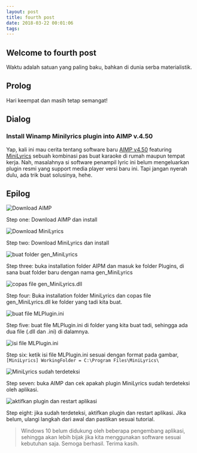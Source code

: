 ```yaml
---
layout: post
title: fourth post
date: 2018-03-22 00:01:06
tags:
---
```


## Welcome to fourth post

Waktu adalah satuan yang paling baku, bahkan di dunia serba materialistik.

## Prolog

Hari keempat dan masih tetap semangat!

## Dialog

### Install Winamp Minilyrics plugin into AIMP v.4.50

Yap, kali ini mau cerita tentang software baru [AIMP v4.50](http://www.aimp.ru/index.php?do=download) featuring [MiniLyrics](http://www.crintsoft.com/MiniLyrics_download.htm) sebuah kombinasi pas buat karaoke di rumah maupun tempat kerja. Nah, masalahnya si software penampil lyric ini belum mengeluarkan plugin resmi yang support media player versi baru ini. Tapi jangan nyerah dulu, ada trik buat solusinya, hehe.

## Epilog

![Download AIMP](https://2.bp.blogspot.com/-9xLAYXDXK-Y/VtlGiBtwLBI/AAAAAAAAAOQ/_yVfKOGtpMc/s640/2016-03-04%2B%25281%2529.png "Download AIMP")

Step one: Download AIMP dan install

![Download MiniLyrics](https://4.bp.blogspot.com/-VC1LIZ5sBwM/VtlF-_r0TBI/AAAAAAAAAOM/0X-zuVMD6NU/s640/2016-03-04.png "Download MiniLyrics")

Step two: Download MiniLyrics dan install

![buat folder gen_MiniLyrics](https://4.bp.blogspot.com/-TN7DkQ0gEqQ/VtlG_smIs7I/AAAAAAAAAOY/SzCvNf96CtY/s640/2016-03-04%2B%25282%2529.png "buat folder gen_MiniLyrics")

Step three: buka installation folder AIPM dan masuk ke folder Plugins, di sana buat folder baru dengan nama gen_MiniLyrics

![copas file gen_MiniLyrics.dll](https://1.bp.blogspot.com/-ZXOomx_UFqY/VtlIQb061II/AAAAAAAAAOo/E2hhRzzRC3A/s640/2016-03-04%2B%25283%2529.png "copas file gen_MiniLyrics.dll")

Step four: Buka installation folder MiniLyrics dan copas file gen_MiniLyrics.dll ke folder yang tadi kita buat.

![buat file MLPlugin.ini](https://2.bp.blogspot.com/-vEC-odoJRcM/VtlI9PfDZiI/AAAAAAAAAOs/r_mliiSRzIM/s640/2016-03-04%2B%25284%2529.png "buat file MLPlugin.ini")

Step five: buat file MLPlugin.ini di folder yang kita buat tadi, sehingga ada dua file (.dll dan .ini) di dalamnya.

![isi file MLPlugin.ini](https://4.bp.blogspot.com/-QRg0DJyDhfY/VtlNtU_Q4mI/AAAAAAAAAPE/LEiEpFzng2I/s640/2016-03-04%2B%25285%2529.png "isi file MLPlugin.ini")

Step six: ketik isi file MLPlugin.ini sesuai dengan format pada gambar, `[MiniLyrics] WorkingFolder = C:\Program Files\MiniLyrics\`

![MiniLyrics sudah terdeteksi](https://1.bp.blogspot.com/-irWUmCLAKnI/VtlObfs18GI/AAAAAAAAAPI/ehchOEetuNM/s640/2016-03-04%2B%25286%2529.png "MiniLyrics sudah terdeteksi")

Step seven: buka AIMP dan cek apakah plugin MiniLyrics sudah terdeteksi oleh aplikasi.

![aktifkan plugin dan restart aplikasi](https://3.bp.blogspot.com/-z_QguYBc6ik/VtlO3Z1KqoI/AAAAAAAAAPQ/FEi0OWujLxU/s640/2016-03-04%2B%25287%2529.png "aktifkan plugin dan restart aplikasi")

Step eight: jika sudah terdeteksi, aktifkan plugin dan restart aplikasi. Jika belum, ulangi langkah dari awal dan pastikan sesuai tutorial.

> Windows 10 belum didukung oleh beberapa pengembang aplikasi, sehingga akan lebih bijak jika kita menggunakan software sesuai kebutuhan saja. Semoga berhasil. Terima kasih.
